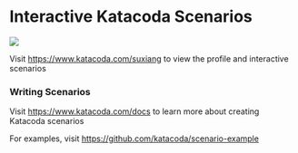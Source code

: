 # Interactive Katacoda Scenarios

[![](http://shields.katacoda.com/katacoda/suxiang/count.svg)](https://www.katacoda.com/suxiang "Get your profile on Katacoda.com")

Visit https://www.katacoda.com/suxiang to view the profile and interactive scenarios

### Writing Scenarios
Visit https://www.katacoda.com/docs to learn more about creating Katacoda scenarios

For examples, visit https://github.com/katacoda/scenario-example
